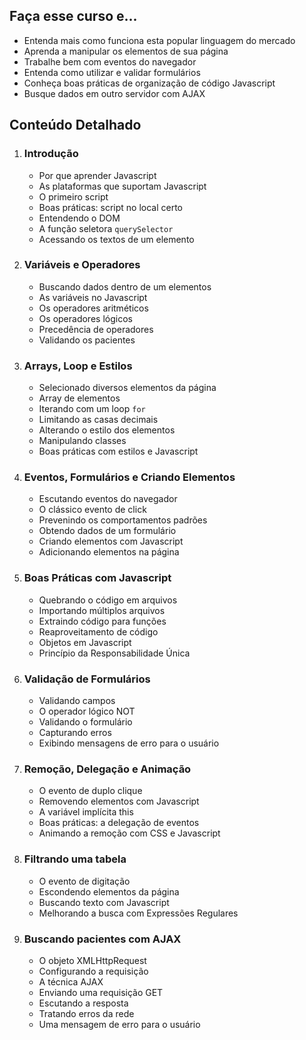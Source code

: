 ## Faça esse curso e...

*   Entenda mais como funciona esta popular linguagem do mercado
*   Aprenda a manipular os elementos de sua página
*   Trabalhe bem com eventos do navegador
*   Entenda como utilizar e validar formulários
*   Conheça boas práticas de organização de código Javascript
*   Busque dados em outro servidor com AJAX

## Conteúdo Detalhado

1.  ### Introdução

    *   Por que aprender Javascript
    *   As plataformas que suportam Javascript
    *   O primeiro script
    *   Boas práticas: script no local certo
    *   Entendendo o DOM
    *   A função seletora `querySelector`
    *   Acessando os textos de um elemento
2.  ### Variáveis e Operadores

    *   Buscando dados dentro de um elementos
    *   As variáveis no Javascript
    *   Os operadores aritméticos
    *   Os operadores lógicos
    *   Precedência de operadores
    *   Validando os pacientes
3.  ### Arrays, Loop e Estilos

    *   Selecionado diversos elementos da página
    *   Array de elementos
    *   Iterando com um loop `for`
    *   Limitando as casas decimais
    *   Alterando o estilo dos elementos
    *   Manipulando classes
    *   Boas práticas com estilos e Javascript
4.  ### Eventos, Formulários e Criando Elementos

    *   Escutando eventos do navegador
    *   O clássico evento de click
    *   Prevenindo os comportamentos padrões
    *   Obtendo dados de um formulário
    *   Criando elementos com Javascript
    *   Adicionando elementos na página
5.  ### Boas Práticas com Javascript

    *   Quebrando o código em arquivos
    *   Importando múltiplos arquivos
    *   Extraindo código para funções
    *   Reaproveitamento de código
    *   Objetos em Javascript
    *   Princípio da Responsabilidade Única
6.  ### Validação de Formulários

    *   Validando campos
    *   O operador lógico NOT
    *   Validando o formulário
    *   Capturando erros
    *   Exibindo mensagens de erro para o usuário
7.  ### Remoção, Delegação e Animação

    *   O evento de duplo clique
    *   Removendo elementos com Javascript
    *   A variável implícita this
    *   Boas práticas: a delegação de eventos
    *   Animando a remoção com CSS e Javascript
8.  ### Filtrando uma tabela

    *   O evento de digitação
    *   Escondendo elementos da página
    *   Buscando texto com Javascript
    *   Melhorando a busca com Expressões Regulares
9.  ### Buscando pacientes com AJAX

    *   O objeto XMLHttpRequest
    *   Configurando a requisição
    *   A técnica AJAX
    *   Enviando uma requisição GET
    *   Escutando a resposta
    *   Tratando erros da rede
    *   Uma mensagem de erro para o usuário
